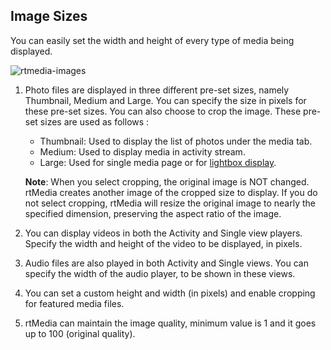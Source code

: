 ## Image Sizes

You can easily set the width and height of every type of media being displayed.


![rtmedia-images](https://cloud.githubusercontent.com/assets/1140051/7365848/a523b9a2-edb1-11e4-836b-ca6b328258af.png)


  1. Photo files are displayed in three different pre-set sizes, namely Thumbnail, Medium and Large. You can specify the size in pixels for these pre-set sizes. You can also choose to crop the image. These pre-set sizes are used as follows :

      * Thumbnail: Used to display the list of photos under the media tab.
      * Medium: Used to display media in activity stream.
      * Large: Used for single media page or for [lightbox display](http://dimsemenov.com/plugins/magnific-popup/).

      **Note**: When you select cropping, the original image is NOT changed. rtMedia creates another image of the cropped size to display. If you do not select cropping, rtMedia will resize the original image to nearly the specified dimension, preserving the aspect ratio of the image.

  2. You can display videos in both the Activity and Single view players. Specify the width and height of the video to be displayed, in pixels.

  3. Audio files are also played in both Activity and Single views. You can specify the width of the audio player, to be shown in these views.

  4. You can set a custom height and width (in pixels) and enable cropping for featured media files.

  5. rtMedia can maintain the image quality, minimum value is 1 and it goes up to 100 (original quality).
